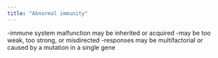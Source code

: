 ```yaml
---
title: "Abnormal immunity"
---
```

-immune system malfunction may be inherited or acquired
-may be too weak, too strong, or misdirected
-responses may be multifactorial or caused by a mutation in a single gene

